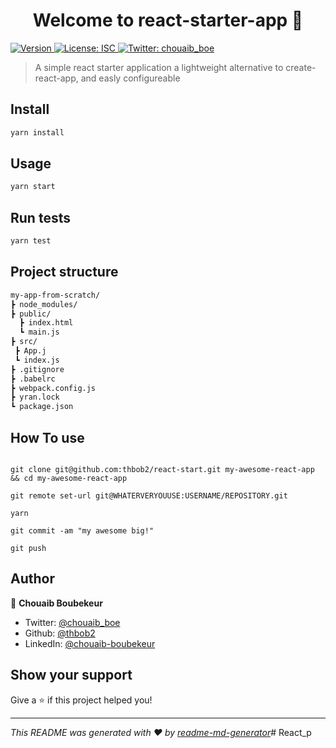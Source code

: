 <h1 align="center">Welcome to react-starter-app 👋</h1>
<p>
  <a href="https://www.npmjs.com/package/react-starter-app" target="_blank">
    <img alt="Version" src="https://img.shields.io/npm/v/react-starter-app.svg">
  </a>
  <a href="#" target="_blank">
    <img alt="License: ISC" src="https://img.shields.io/badge/License-ISC-yellow.svg" />
  </a>
  <a href="https://twitter.com/chouaib\_boe" target="_blank">
    <img alt="Twitter: chouaib_boe" src="https://img.shields.io/twitter/follow/chouaib\_boe.svg?style=social" />
  </a>
</p>

> A simple react starter application a lightweight alternative to create-react-app, and easly configureable

## Install

```sh
yarn install
```

## Usage

```sh
yarn start
```

## Run tests

```sh
yarn test
```

## Project structure

```sh
my-app-from-scratch/
┣ node_modules/
┣ public/
  ┣ index.html
  ┗ main.js
┣ src/
 ┣ App.j
 ┗ index.js
┣ .gitignore
┣ .babelrc
┣ webpack.config.js
┣ yran.lock
┗ package.json
```

## How To use 

```

git clone git@github.com:thbob2/react-start.git my-awesome-react-app && cd my-awesome-react-app

git remote set-url git@WHATERVERYOUUSE:USERNAME/REPOSITORY.git

yarn 

git commit -am "my awesome big!"

git push

``` 
## Author

👤 **Chouaib Boubekeur**

* Twitter: [@chouaib\_boe](https://twitter.com/chouaib\_boe)
* Github: [@thbob2](https://github.com/thbob2)
* LinkedIn: [@chouaib-boubekeur](https://www.linkedin.com/in/chouaib-boubekeur)

## Show your support

Give a ⭐️ if this project helped you!

***
_This README was generated with ❤️ by [readme-md-generator](https://github.com/kefranabg/readme-md-generator)_# React_p
